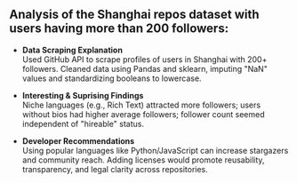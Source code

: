 ## Analysis of the Shanghai repos dataset with users having more than 200 followers:

- **Data Scraping Explanation**  
  Used GitHub API to scrape profiles of users in Shanghai with 200+ followers. Cleaned data using Pandas and sklearn, imputing "NaN" values and standardizing booleans to lowercase.

- **Interesting & Suprising Findings**  
  Niche languages (e.g., Rich Text) attracted more followers; users without bios had higher average followers; follower count seemed independent of "hireable" status.

- **Developer Recommendations**  
  Using popular languages like Python/JavaScript can increase stargazers and community reach. Adding licenses would promote reusability, transparency, and legal clarity across repositories.


